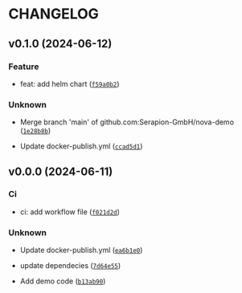 # CHANGELOG



## v0.1.0 (2024-06-12)

### Feature

* feat: add helm chart ([`f59a0b2`](https://github.com/Serapion-GmbH/nova-demo/commit/f59a0b235d6e8465321feac1636c9094f82d46a1))

### Unknown

* Merge branch &#39;main&#39; of github.com:Serapion-GmbH/nova-demo ([`1e28b8b`](https://github.com/Serapion-GmbH/nova-demo/commit/1e28b8b32fc2a9aeb28eba076f008bfeed8ececa))

* Update docker-publish.yml ([`ccad5d1`](https://github.com/Serapion-GmbH/nova-demo/commit/ccad5d14553539549517407b1a19b700634fbc18))


## v0.0.0 (2024-06-11)

### Ci

* ci: add workflow file ([`f021d2d`](https://github.com/Serapion-GmbH/nova-demo/commit/f021d2d807d0a215d1bb7a55ff70fc8924a2f461))

### Unknown

* Update docker-publish.yml ([`ea6b1e0`](https://github.com/Serapion-GmbH/nova-demo/commit/ea6b1e0d0e067615177e30bef0af333e1f000117))

* update dependecies ([`7d64e55`](https://github.com/Serapion-GmbH/nova-demo/commit/7d64e5599c468bc4c370cacf9ca8e5b81790a9e4))

* Add demo code ([`b13ab90`](https://github.com/Serapion-GmbH/nova-demo/commit/b13ab90fa018ec8fab6201f0be38e6a726e65a69))
